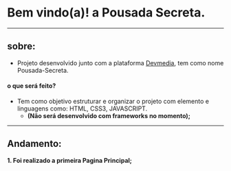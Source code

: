 # Bem vindo(a)! a Pousada Secreta.
---
## sobre:
* Projeto desenvolvido junto com a plataforma [Devmedia](https://www.devmedia.com.br/?member=camilo-11), tem como nome Pousada-Secreta.

#### o que será feito?
* Tem como objetivo estruturar e organizar o projeto com elemento e linguagens como:  HTML, CSS3, JAVASCRIPT.
  * __(Não será desenvolvido com frameworks no momento);__
---
## Andamento:
__1. Foi realizado a primeira Pagina Principal;__